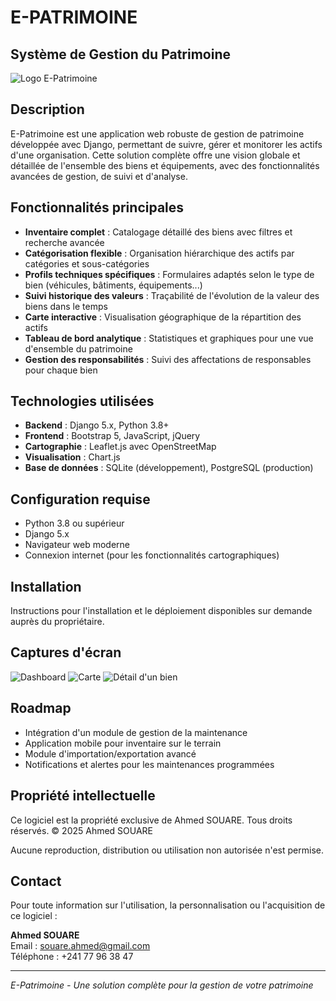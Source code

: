 # E-PATRIMOINE

## Système de Gestion du Patrimoine

![Logo E-Patrimoine](logo.png)

## Description

E-Patrimoine est une application web robuste de gestion de patrimoine développée avec Django, permettant de suivre, gérer et monitorer les actifs d'une organisation. Cette solution complète offre une vision globale et détaillée de l'ensemble des biens et équipements, avec des fonctionnalités avancées de gestion, de suivi et d'analyse.

## Fonctionnalités principales

- **Inventaire complet** : Catalogage détaillé des biens avec filtres et recherche avancée
- **Catégorisation flexible** : Organisation hiérarchique des actifs par catégories et sous-catégories
- **Profils techniques spécifiques** : Formulaires adaptés selon le type de bien (véhicules, bâtiments, équipements...)
- **Suivi historique des valeurs** : Traçabilité de l'évolution de la valeur des biens dans le temps
- **Carte interactive** : Visualisation géographique de la répartition des actifs
- **Tableau de bord analytique** : Statistiques et graphiques pour une vue d'ensemble du patrimoine
- **Gestion des responsabilités** : Suivi des affectations de responsables pour chaque bien

## Technologies utilisées

- **Backend** : Django 5.x, Python 3.8+
- **Frontend** : Bootstrap 5, JavaScript, jQuery
- **Cartographie** : Leaflet.js avec OpenStreetMap
- **Visualisation** : Chart.js
- **Base de données** : SQLite (développement), PostgreSQL (production)

## Configuration requise

- Python 3.8 ou supérieur
- Django 5.x
- Navigateur web moderne
- Connexion internet (pour les fonctionnalités cartographiques)

## Installation

Instructions pour l'installation et le déploiement disponibles sur demande auprès du propriétaire.

## Captures d'écran

![Dashboard](docs/screenshots/dashboard.png)
![Carte](docs/screenshots/carte.png)
![Détail d'un bien](docs/screenshots/detail.png)

## Roadmap

- Intégration d'un module de gestion de la maintenance
- Application mobile pour inventaire sur le terrain
- Module d'importation/exportation avancé
- Notifications et alertes pour les maintenances programmées

## Propriété intellectuelle

Ce logiciel est la propriété exclusive de Ahmed SOUARE. Tous droits réservés.
© 2025 Ahmed SOUARE

Aucune reproduction, distribution ou utilisation non autorisée n'est permise.

## Contact

Pour toute information sur l'utilisation, la personnalisation ou l'acquisition de ce logiciel :

**Ahmed SOUARE**  
Email : souare.ahmed@gmail.com  
Téléphone : +241 77 96 38 47

---

*E-Patrimoine - Une solution complète pour la gestion de votre patrimoine*